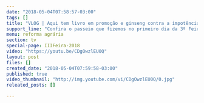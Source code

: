 ```yaml
---
date: "2018-05-04T07:58:57-03:00"
tags: []
title: "VLOG | Aqui tem livro em promoção e ginseng contra a impotência!"
support_line: "Confira o passeio que fizemos no primeiro dia da 3º Feira Nacional da Reforma Agrária!"
menu: reforma agrária
section: tv
special-page: IIIFeira-2018
video: "https://youtu.be/CDgOwzlEU0Q"
layout: post
files: []
created_date: "2018-05-04T07:59:58-03:00"
published: true
video_thumbnail: "http://img.youtube.com/vi/CDgOwzlEU0Q/0.jpg"
releated_posts: []

---
```

